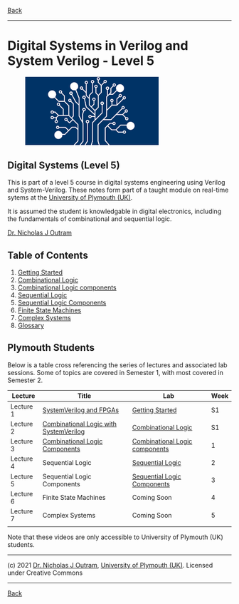 [Back](../README.md)

---

# Digital Systems in Verilog and System Verilog - Level 5

<figure>
<img src="../img/hdl.png" width="300px">
</figure>

## Digital Systems (Level 5)
This is part of a level 5 course in digital systems engineering using Verilog and System-Verilog. These notes form part of a taught module on real-time sytems at the [University of Plymouth (UK)](https://www.plymouth.ac.uk/schools/school-of-engineering-computing-and-mathematics/electronics-robotics).

It is assumed the student is knowledgable in digital electronics, including the fundamentals of combinational and sequential logic.

[Dr. Nicholas J Outram](https://www.plymouth.ac.uk/staff/nicholas-outram)

## Table of Contents

1. [Getting Started](../getting_started/README.md)
1. [Combinational Logic](./comb_logic.md)
1. [Combinational Logic components](./comb_logic_components.md)
1. [Sequential Logic](./seq_logic.md)
1. [Sequential Logic Components](./seq_logic_components.md)
1. [Finite State Machines](./fsm.md)
1. [Complex Systems](./complex_sys.md)
1. [Glossary](../glossary/README.md)


## Plymouth Students

Below is a table cross referencing the series of lectures and associated lab sessions. Some of topics are covered in Semester 1, with most covered in Semester 2.

| Lecture | Title | Lab | Week |
| - | - | - | - |
| Lecture 1 | [	SystemVerilog and FPGAs](https://plymouth.cloud.panopto.eu/Panopto/Pages/Viewer.aspx?id=0be4e1b8-9156-439e-a98a-ae1d011735e0) | [Getting Started](../getting_started/README.md) | S1 |
| Lecture 2 | [Combinational Logic with SystemVerilog](https://plymouth.cloud.panopto.eu/Panopto/Pages/Viewer.aspx?id=8908f7c0-6a97-42c9-987a-ae1d01173520) | [Combinational Logic](./comb_logic.md) | S1 |
| Lecture 3 | [Combinational Logic Components](https://plymouth.cloud.panopto.eu/Panopto/Pages/Viewer.aspx?id=d55c066b-00e9-4876-aa21-ae1d01173486) | [Combinational Logic components](./comb_logic_components.md) | 1 |
| Lecture 4 | Sequential Logic | [Sequential Logic](./seq_logic.md) | 2 |
| Lecture 5 | Sequential Logic Components |  [Sequential Logic Components](./seq_logic_components.md) | 3 |
| Lecture 6 | Finite State Machines | Coming Soon | 4 |
| Lecture 7 | Complex Systems | Coming Soon | 5 |
| |


Note that these videos are only accessible to University of Plymouth (UK) students.

<hr>

(c) 2021 [Dr. Nicholas J Outram](https://www.plymouth.ac.uk/staff/nicholas-outram), [University of Plymouth (UK)](https://www.plymouth.ac.uk/schools/school-of-engineering-computing-and-mathematics/electronics-robotics). Licensed under Creative Commons

---

[Back](../README.md)


